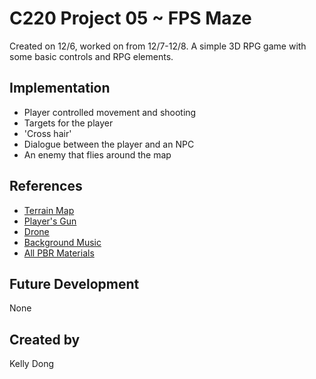 
# C220 Project 05 ~ FPS Maze
Created on 12/6, worked on from 12/7-12/8. A simple 3D RPG game with some basic controls and RPG elements.

## Implementation
- Player controlled movement and shooting
- Targets for the player
- 'Cross hair'
- Dialogue between the player and an NPC
- An enemy that flies around the map

## References
- [Terrain Map](https://www.patreon.com/posts/blender-export-16916038)
- [Player's Gun](https://kenney.nl/assets/blaster-kit)
- [Drone](https://kenney.nl/assets/space-kit)
- [Background Music](https://pixabay.com/music/solo-guitar-the-beat-of-nature-122841/)
- [All PBR Materials](https://ambientcg.com/)

## Future Development
None

## Created by
Kelly Dong
